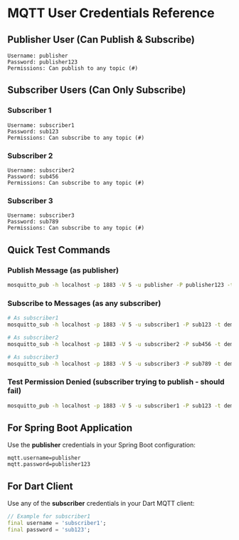 # MQTT User Credentials Reference

## Publisher User (Can Publish & Subscribe)
```
Username: publisher
Password: publisher123
Permissions: Can publish to any topic (#)
```

## Subscriber Users (Can Only Subscribe)

### Subscriber 1
```
Username: subscriber1
Password: sub123
Permissions: Can subscribe to any topic (#)
```

### Subscriber 2
```
Username: subscriber2
Password: sub456
Permissions: Can subscribe to any topic (#)
```

### Subscriber 3
```
Username: subscriber3
Password: sub789
Permissions: Can subscribe to any topic (#)
```

## Quick Test Commands

### Publish Message (as publisher)
```bash
mosquitto_pub -h localhost -p 1883 -V 5 -u publisher -P publisher123 -t demo/topic -m "Hello World"
```

### Subscribe to Messages (as any subscriber)
```bash
# As subscriber1
mosquitto_sub -h localhost -p 1883 -V 5 -u subscriber1 -P sub123 -t demo/topic

# As subscriber2  
mosquitto_sub -h localhost -p 1883 -V 5 -u subscriber2 -P sub456 -t demo/topic

# As subscriber3
mosquitto_sub -h localhost -p 1883 -V 5 -u subscriber3 -P sub789 -t demo/topic
```

### Test Permission Denied (subscriber trying to publish - should fail)
```bash
mosquitto_pub -h localhost -p 1883 -V 5 -u subscriber1 -P sub123 -t demo/topic -m "This will fail"
```

## For Spring Boot Application
Use the **publisher** credentials in your Spring Boot configuration:
```properties
mqtt.username=publisher
mqtt.password=publisher123
```

## For Dart Client
Use any of the **subscriber** credentials in your Dart MQTT client:
```dart
// Example for subscriber1
final username = 'subscriber1';
final password = 'sub123';
```